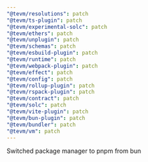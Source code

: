 ```yaml
---
"@tevm/resolutions": patch
"@tevm/ts-plugin": patch
"@tevm/experimental-solc": patch
"@tevm/ethers": patch
"@tevm/unplugin": patch
"@tevm/schemas": patch
"@tevm/esbuild-plugin": patch
"@tevm/runtime": patch
"@tevm/webpack-plugin": patch
"@tevm/effect": patch
"@tevm/config": patch
"@tevm/rollup-plugin": patch
"@tevm/rspack-plugin": patch
"@tevm/contract": patch
"@tevm/solc": patch
"@tevm/vite-plugin": patch
"@tevm/bun-plugin": patch
"@tevm/bundler": patch
"@tevm/vm": patch
---
```


Switched package manager to pnpm from bun
